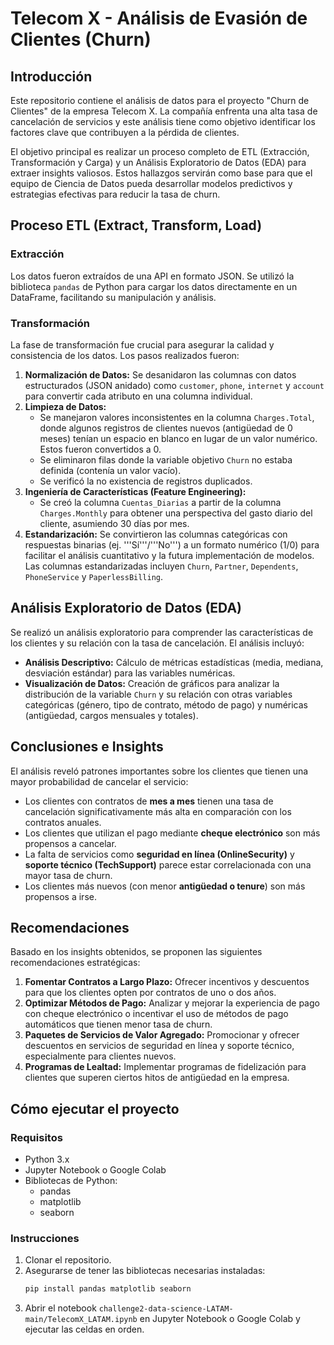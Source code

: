 # Telecom X - Análisis de Evasión de Clientes (Churn)

## Introducción

Este repositorio contiene el análisis de datos para el proyecto "Churn de Clientes" de la empresa Telecom X. La compañía enfrenta una alta tasa de cancelación de servicios y este análisis tiene como objetivo identificar los factores clave que contribuyen a la pérdida de clientes.

El objetivo principal es realizar un proceso completo de ETL (Extracción, Transformación y Carga) y un Análisis Exploratorio de Datos (EDA) para extraer insights valiosos. Estos hallazgos servirán como base para que el equipo de Ciencia de Datos pueda desarrollar modelos predictivos y estrategias efectivas para reducir la tasa de churn.

## Proceso ETL (Extract, Transform, Load)

### Extracción

Los datos fueron extraídos de una API en formato JSON. Se utilizó la biblioteca `pandas` de Python para cargar los datos directamente en un DataFrame, facilitando su manipulación y análisis.

### Transformación

La fase de transformación fue crucial para asegurar la calidad y consistencia de los datos. Los pasos realizados fueron:

1.  **Normalización de Datos:** Se desanidaron las columnas con datos estructurados (JSON anidado) como `customer`, `phone`, `internet` y `account` para convertir cada atributo en una columna individual.
2.  **Limpieza de Datos:**
    *   Se manejaron valores inconsistentes en la columna `Charges.Total`, donde algunos registros de clientes nuevos (antigüedad de 0 meses) tenían un espacio en blanco en lugar de un valor numérico. Estos fueron convertidos a 0.
    *   Se eliminaron filas donde la variable objetivo `Churn` no estaba definida (contenía un valor vacío).
    *   Se verificó la no existencia de registros duplicados.
3.  **Ingeniería de Características (Feature Engineering):**
    *   Se creó la columna `Cuentas_Diarias` a partir de la columna `Charges.Monthly` para obtener una perspectiva del gasto diario del cliente, asumiendo 30 días por mes.
4.  **Estandarización:** Se convirtieron las columnas categóricas con respuestas binarias (ej. '''Sí'''/'''No''') a un formato numérico (1/0) para facilitar el análisis cuantitativo y la futura implementación de modelos. Las columnas estandarizadas incluyen `Churn`, `Partner`, `Dependents`, `PhoneService` y `PaperlessBilling`.

## Análisis Exploratorio de Datos (EDA)

Se realizó un análisis exploratorio para comprender las características de los clientes y su relación con la tasa de cancelación. El análisis incluyó:

*   **Análisis Descriptivo:** Cálculo de métricas estadísticas (media, mediana, desviación estándar) para las variables numéricas.
*   **Visualización de Datos:** Creación de gráficos para analizar la distribución de la variable `Churn` y su relación con otras variables categóricas (género, tipo de contrato, método de pago) y numéricas (antigüedad, cargos mensuales y totales).

## Conclusiones e Insights

El análisis reveló patrones importantes sobre los clientes que tienen una mayor probabilidad de cancelar el servicio:
*   Los clientes con contratos de **mes a mes** tienen una tasa de cancelación significativamente más alta en comparación con los contratos anuales.
*   Los clientes que utilizan el pago mediante **cheque electrónico** son más propensos a cancelar.
*   La falta de servicios como **seguridad en línea (OnlineSecurity)** y **soporte técnico (TechSupport)** parece estar correlacionada con una mayor tasa de churn.
*   Los clientes más nuevos (con menor **antigüedad o tenure**) son más propensos a irse.

## Recomendaciones

Basado en los insights obtenidos, se proponen las siguientes recomendaciones estratégicas:

1.  **Fomentar Contratos a Largo Plazo:** Ofrecer incentivos y descuentos para que los clientes opten por contratos de uno o dos años.
2.  **Optimizar Métodos de Pago:** Analizar y mejorar la experiencia de pago con cheque electrónico o incentivar el uso de métodos de pago automáticos que tienen menor tasa de churn.
3.  **Paquetes de Servicios de Valor Agregado:** Promocionar y ofrecer descuentos en servicios de seguridad en línea y soporte técnico, especialmente para clientes nuevos.
4.  **Programas de Lealtad:** Implementar programas de fidelización para clientes que superen ciertos hitos de antigüedad en la empresa.

## Cómo ejecutar el proyecto

### Requisitos

*   Python 3.x
*   Jupyter Notebook o Google Colab
*   Bibliotecas de Python:
    *   pandas
    *   matplotlib
    *   seaborn

### Instrucciones

1.  Clonar el repositorio.
2.  Asegurarse de tener las bibliotecas necesarias instaladas:
    ```bash
    pip install pandas matplotlib seaborn
    ```
3.  Abrir el notebook `challenge2-data-science-LATAM-main/TelecomX_LATAM.ipynb` en Jupyter Notebook o Google Colab y ejecutar las celdas en orden.
